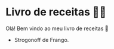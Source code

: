 # Livro de receitas :man_cook:

Olá! Bem vindo ao meu livro de receitas :wave:

- Strogonoff de Frango.
